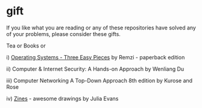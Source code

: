 # gift
If you like what you are reading or any of these repositories have solved any of your problems, please consider these gifts.  

Tea or Books or  

i) [Operating Systems - Three Easy Pieces](http://pages.cs.wisc.edu/~remzi/OSTEP/) by Remzi - paperback edition  

ii) Computer & Internet Security: A Hands-on Approach by Wenliang Du  

iii) Computer Networking A Top-Down Approach 8th edition by Kurose and Rose  

iv) [Zines](https://wizardzines.com/) - awesome drawings by Julia Evans  

